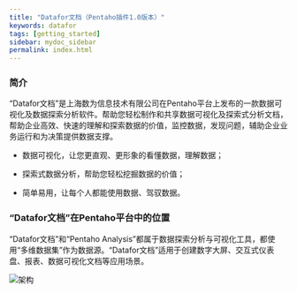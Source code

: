 ```yaml
---
title: "Datafor文档（Pentaho插件1.0版本）"
keywords: datafor
tags: [getting_started]
sidebar: mydoc_sidebar
permalink: index.html
---
```


### 简介

“Datafor文档”是上海数为信息技术有限公司在Pentaho平台上发布的一款数据可视化及数据探索分析软件。帮助您轻松制作和共享数据可视化及探索式分析文档，帮助企业高效、快速的理解和探索数据的价值，监控数据，发现问题，辅助企业业务运行和为决策提供数据支撑。

- 数据可视化，让您更直观、更形象的看懂数据，理解数据；

- 探索式数据分析，帮助您轻松挖掘数据的价值；

- 简单易用，让每个人都能使用数据、驾驭数据。  

 
### “Datafor文档”在Pentaho平台中的位置

“Datafor文档”和“Pentaho Analysis”都属于数据探索分析与可视化工具，都使用“多维数据集”作为数据源。“Datafor文档”适用于创建数字大屏、交互式仪表盘、报表、数据可视化文档等应用场景。

![架构](https://dataforhelp.github.io/images/jiagou.png)
